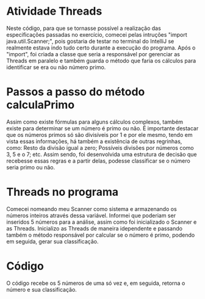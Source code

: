 # Atividade Threads

Neste código, para que se tornasse possível a realização das especificações passadas no exercício, comecei pelas intruções "import java.util.Scanner;", pois gostaria de testar no terminal do IntelliJ se realmente estava indo tudo certo durante a execução do programa.
Após o "import", foi criada a classe que seria a responsável por gerenciar as Threads em paralelo e também guarda o método que faria os cálculos para identificar se era ou não número primo.

# Passos a passo do método calculaPrimo

Assim como existe fórmulas para alguns cálculos complexos, também existe para determinar se um número é primo ou não. 
É importante destacar que os números primos só são divisíveis por 1 e por ele mesmo, tendo em vista essas informações, há também a existência de outras regrinhas, como: Resto da divisão igual a zero; Possíveis divisões por números como 3, 5 e o 7; etc.
Assim sendo, foi desenvolvida uma estrutura de decisão que recebesse essas regras e a partir delas, podesse classificar se o número seria primo ou não.

# Threads no programa

Comecei nomeando meu Scanner como sistema e armazenando os números inteiros através dessa variável. Informei que poderiam ser inseridos 5 números para a análise, assim como foi inicializado o Scanner e as Threads.
Inicializo as Threads de maneira idependente e passando também o método responsável por calcular se o número é primo, podendo em seguida, gerar sua classificação.

# Código
O código recebe os 5 números de uma só vez e, em seguida, retorna o número e sua classificação.
